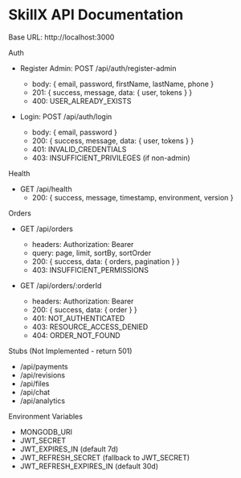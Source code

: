 # SkillX API Documentation

Base URL: http://localhost:3000

Auth
- Register Admin: POST /api/auth/register-admin
  - body: { email, password, firstName, lastName, phone }
  - 201: { success, message, data: { user, tokens } }
  - 400: USER_ALREADY_EXISTS

- Login: POST /api/auth/login
  - body: { email, password }
  - 200: { success, message, data: { user, tokens } }
  - 401: INVALID_CREDENTIALS
  - 403: INSUFFICIENT_PRIVILEGES (if non-admin)

Health
- GET /api/health
  - 200: { success, message, timestamp, environment, version }

Orders
- GET /api/orders
  - headers: Authorization: Bearer <accessToken>
  - query: page, limit, sortBy, sortOrder
  - 200: { success, data: { orders, pagination } }
  - 403: INSUFFICIENT_PERMISSIONS

- GET /api/orders/:orderId
  - headers: Authorization: Bearer <accessToken>
  - 200: { success, data: { order } }
  - 401: NOT_AUTHENTICATED
  - 403: RESOURCE_ACCESS_DENIED
  - 404: ORDER_NOT_FOUND

Stubs (Not Implemented - return 501)
- /api/payments
- /api/revisions
- /api/files
- /api/chat
- /api/analytics

Environment Variables
- MONGODB_URI
- JWT_SECRET
- JWT_EXPIRES_IN (default 7d)
- JWT_REFRESH_SECRET (fallback to JWT_SECRET)
- JWT_REFRESH_EXPIRES_IN (default 30d)
